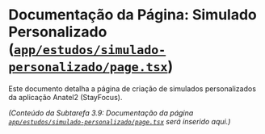 # Documentação da Página: Simulado Personalizado ([`app/estudos/simulado-personalizado/page.tsx`](app/estudos/simulado-personalizado/page.tsx:1))

Este documento detalha a página de criação de simulados personalizados da aplicação Anatel2 (StayFocus).

*(Conteúdo da Subtarefa 3.9: Documentação da página [`app/estudos/simulado-personalizado/page.tsx`](app/estudos/simulado-personalizado/page.tsx:1) será inserido aqui.)*